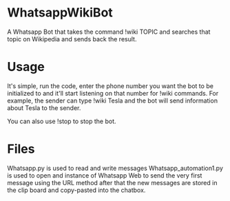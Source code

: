 # WhatsappWikiBot
A Whatsapp Bot that takes the command !wiki TOPIC and searches that topic on Wikipedia and sends back the result.

# Usage
It's simple, run the code, enter the phone number you want the bot to be initialized to and it'll start listening on that number for !wiki commands.
For example, the sender can type !wiki Tesla and the bot will send information about Tesla to the sender. 

You can also use !stop to stop the bot.


# Files
Whatsapp.py is used to read and write messages 
Whatsapp_automation1.py is used to open and instance of Whatsapp Web to send the very first message using the URL method after that the new messages are stored in the clip board and copy-pasted into the chatbox.
